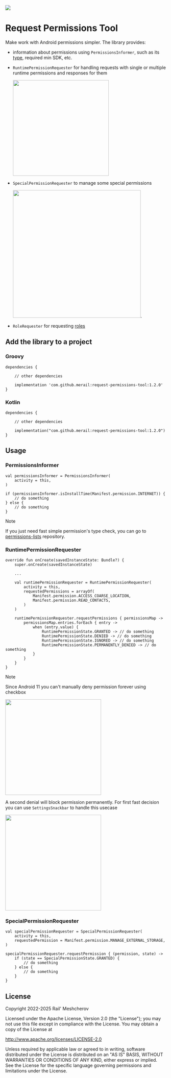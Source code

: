 [![](https://jitpack.io/v/merail/request-permissions-tool.svg)](https://jitpack.io/#merail/request-permissions-tool)

# Request Permissions Tool

Make work with Android permissions simpler. The library provides:

- information about permissions using  ```PermissionsInformer```, such as its [type](https://developer.android.com/guide/topics/permissions/overview#types), required min SDK, etc.
- ```RuntimePermissionRequester``` for handling requests with single or multiple runtime permissions and responses for them 
  
  <img src="https://github.com/merail/request-permissions-tool/blob/master/example1.png" width="300">
- ```SpecialPermissionRequester``` to manage some special permissions

  <img src="https://github.com/merail/request-permissions-tool/blob/master/example4.png" height="400">.
- ```RoleRequester``` for requesting [roles](https://source.android.com/docs/core/permissions/android-roles)

## Add the library to a project
### Groovy
```
dependencies {

    // other dependencies
    
    implementation 'com.github.merail:request-permissions-tool:1.2.0'
}
```

### Kotlin
```
dependencies {

    // other dependencies
    
    implementation("com.github.merail:request-permissions-tool:1.2.0")
}
```
## Usage
### PermissionsInformer
```
val permissionsInformer = PermissionsInformer(
    activity = this,
)

if (permissionsInformer.isInstallTime(Manifest.permission.INTERNET)) {
    // do something
} else {
    // do something
}
```
> [!NOTE]
> If you just need fast simple permission's type check, you can go to [permissions-lists](https://github.com/merail/permissions-lists) repository.
### RuntimePermissionRequester
```
override fun onCreate(savedInstanceState: Bundle?) {
    super.onCreate(savedInstanceState)
    
    ...
    
    val runtimePermissionRequester = RuntimePermissionRequester(
        activity = this,
        requestedPermissions = arrayOf(
            Manifest.permission.ACCESS_COARSE_LOCATION,
            Manifest.permission.READ_CONTACTS,
        )
    )
    
    runtimePermissionRequester.requestPermissions { permissionsMap ->
        permissionsMap.entries.forEach { entry ->
            when (entry.value) {
                RuntimePermissionState.GRANTED -> // do something
                RuntimePermissionState.DENIED -> // do something
                RuntimePermissionState.IGNORED -> // do something
                RuntimePermissionState.PERMANENTLY_DENIED -> // do something
            }
        }
    }
}
```
> [!NOTE]
> Since Android 11 you can't manually deny permission forever using checkbox
> 
> <img src="https://github.com/merail/request-permissions-tool/blob/master/example2.png" width="300">
>
> A second denial will block permission permanently. For first fast decision you can use ```SettingsSnackbar``` to handle this usecase
>
> <img src="https://github.com/merail/request-permissions-tool/blob/master/example3.png" width="300">
### SpecialPermissionRequester
```
val specialPermissionRequester = SpecialPermissionRequester(
    activity = this,
    requestedPermission = Manifest.permission.MANAGE_EXTERNAL_STORAGE,
)

specialPermissionRequester.requestPermission { (permission, state) ->
    if (state == SpecialPermissionState.GRANTED) {
        // do something
    } else {
        // do something
    }
}
```
## License

Copyright 2022-2025 Rail' Meshcherov

Licensed under the Apache License, Version 2.0 (the "License"); you may not use this file except in compliance with the License. You may obtain a copy of the License at

http://www.apache.org/licenses/LICENSE-2.0

Unless required by applicable law or agreed to in writing, software distributed under the License is distributed on an "AS IS" BASIS, WITHOUT WARRANTIES OR CONDITIONS OF ANY KIND, either express or implied. See the License for the specific language governing permissions and limitations under the License.
